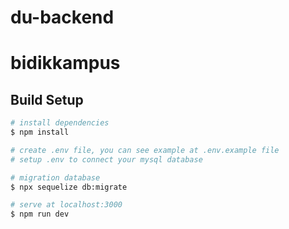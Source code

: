 # du-backend

# bidikkampus

## Build Setup

``` bash
# install dependencies
$ npm install

# create .env file, you can see example at .env.example file
# setup .env to connect your mysql database

# migration database
$ npx sequelize db:migrate

# serve at localhost:3000
$ npm run dev
```
